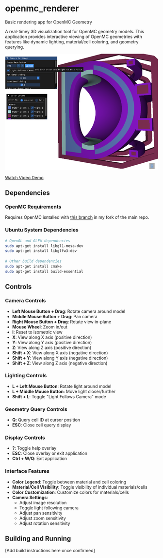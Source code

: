 # openmc_renderer
Basic rendering app for OpenMC Geometry

A real-timey 3D visualization tool for OpenMC geometry models. This application provides interactive viewing of OpenMC geometries with features like dynamic lighting, material/cell coloring, and geometry querying.

![](assets/hero.png)

[Watch Video Demo](https://youtu.be/dd3uzOabIdU)

## Dependencies

### OpenMC Requirements

Requires OpenMC isntalled with [this branch](https://github.com/pshriwise/openmc/tree/raytrace_plots_render) in my fork of the main repo.

### Ubuntu System Dependencies
```bash
# OpenGL and GLFW dependencies
sudo apt-get install libgl1-mesa-dev
sudo apt-get install libglfw3-dev

# Other build dependencies
sudo apt-get install cmake
sudo apt-get install build-essential
```

## Controls

### Camera Controls
- **Left Mouse Button + Drag**: Rotate camera around model
- **Middle Mouse Button + Drag**: Pan camera
- **Right Mouse Button + Drag**: Rotate view in-plane
- **Mouse Wheel**: Zoom in/out
- **I**: Reset to isometric view
- **X**: View along X axis (positive direction)
- **Y**: View along Y axis (positive direction)
- **Z**: View along Z axis (positive direction)
- **Shift + X**: View along X axis (negative direction)
- **Shift + Y**: View along Y axis (negative direction)
- **Shift + Z**: View along Z axis (negative direction)

### Lighting Controls
- **L + Left Mouse Button**: Rotate light around model
- **L + Middle Mouse Button**: Move light closer/further
- **Shift + L**: Toggle "Light Follows Camera" mode

### Geometry Query Controls
- **Q**: Query cell ID at cursor position
- **ESC**: Close cell query display

### Display Controls
- **?**: Toggle help overlay
- **ESC**: Close overlay or exit application
- **Ctrl + W/Q**: Exit application

### Interface Features
- **Color Legend**: Toggle between material and cell coloring
- **Material/Cell Visibility**: Toggle visibility of individual materials/cells
- **Color Customization**: Customize colors for materials/cells
- **Camera Settings**:
  - Adjust image resolution
  - Toggle light following camera
  - Adjust pan sensitivity
  - Adjust zoom sensitivity
  - Adjust rotation sensitivity

## Building and Running

[Add build instructions here once confirmed]